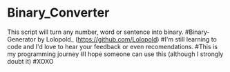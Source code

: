 # Binary_Converter
This script will turn any number, word or sentence into binary.
#Binary-Generator by Lolopold_ (https://github.com/Lolopold)
#I'm still learning to code and I'd love to hear your feedback or even recomendations.
#This is my programming journey
#I hope someone can use this (although I strongly doubt it)
#XOXO

